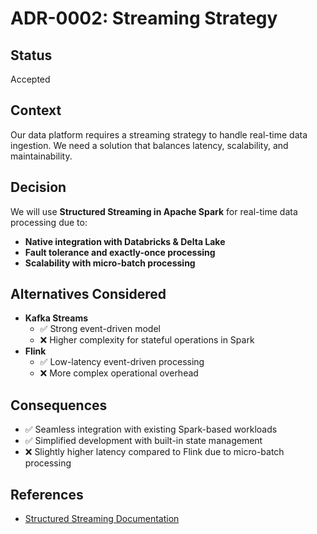 # ADR-0002: Streaming Strategy

## Status
Accepted

## Context
Our data platform requires a streaming strategy to handle real-time data ingestion. We need a solution that balances latency, scalability, and maintainability.

## Decision
We will use **Structured Streaming in Apache Spark** for real-time data processing due to:
- **Native integration with Databricks & Delta Lake**
- **Fault tolerance and exactly-once processing**
- **Scalability with micro-batch processing**

## Alternatives Considered
- **Kafka Streams**
  - ✅ Strong event-driven model
  - ❌ Higher complexity for stateful operations in Spark
- **Flink**
  - ✅ Low-latency event-driven processing
  - ❌ More complex operational overhead

## Consequences
- ✅ Seamless integration with existing Spark-based workloads
- ✅ Simplified development with built-in state management
- ❌ Slightly higher latency compared to Flink due to micro-batch processing

## References
- [Structured Streaming Documentation](https://spark.apache.org/docs/latest/structured-streaming-programming-guide.html)
